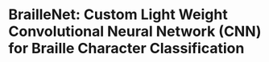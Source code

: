 # BrailleNet: Custom Light Weight Convolutional Neural Network (CNN) for Braille Character Classification
